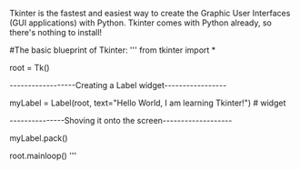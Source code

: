 Tkinter is the fastest and easiest way to create the Graphic User Interfaces (GUI applications) with Python. Tkinter comes with Python already, so there's nothing to install!

#The basic blueprint of Tkinter:
'''
from tkinter import \*

root = Tk()

------------------Creating a Label widget-----------------

myLabel = Label(root, text="Hello World, I am learning Tkinter!") # widget

---------------Shoving it onto the screen-------------------

myLabel.pack()

root.mainloop()
'''
